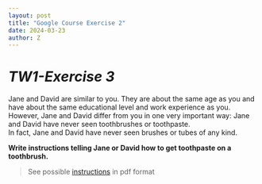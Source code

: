 ```yaml
---
layout: post
title: "Google Course Exercise 2"
date: 2024-03-23
author: Z
---
```


# **_TW1-Exercise 3_**

Jane and David are similar to you. They are about the same age as you and have about the same educational level and work experience as you. However, Jane and David differ from you in one very important way:
Jane and David have never seen toothbrushes or toothpaste.  
In fact, Jane and David have never seen brushes or tubes of any kind.  

**Write instructions telling Jane or David how to get toothpaste on a toothbrush.**

> See possible [instructions](https://github.com/Gallifrey23/gallifrey23.github.io/blob/a14fe8690d25bfe5b39c3811ce1516d41f65ac38/assets/TW1-Exercise3.pdf) in pdf format
